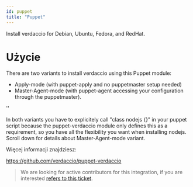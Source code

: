 ```yaml
---
id: puppet
title: "Puppet"
---
```


Install verdaccio for Debian, Ubuntu, Fedora, and RedHat.

# Użycie

There are two variants to install verdaccio using this Puppet module:

* Apply-mode (with puppet-apply and no puppetmaster setup needed)
* Master-Agent-mode (with puppet-agent accessing your configuration through the puppetmaster).

<div id="codefund">''</div>

In both variants you have to explicitely call "class nodejs {}" in your puppet script because the puppet-verdaccio module only defines this as a requirement, so you have all the flexibility you want when installing nodejs. Scroll down for details about Master-Agent-mode variant.

Więcej informacji znajdziesz:

<https://github.com/verdaccio/puppet-verdaccio>

> We are looking for active contributors for this integration, if you are interested [refers to this ticket](https://github.com/verdaccio/puppet-verdaccio/issues/11).